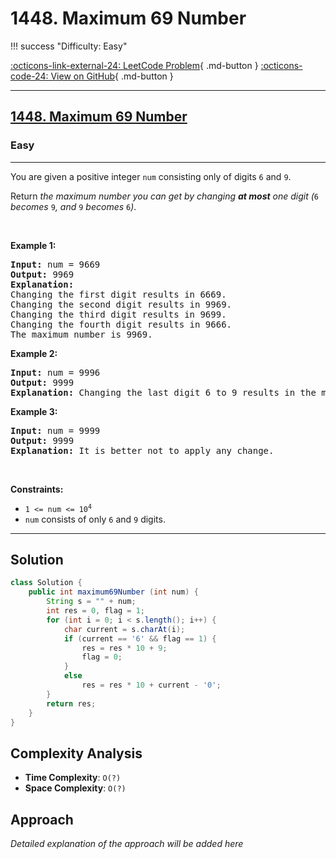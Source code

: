 # 1448. Maximum 69 Number

!!! success "Difficulty: Easy"

[:octicons-link-external-24: LeetCode Problem](https://leetcode.com/problems/maximum-69-number/){ .md-button }
[:octicons-code-24: View on GitHub](https://github.com/RAJ8664/Leetcode/tree/master/1448-maximum-69-number){ .md-button }

---

<h2><a href="https://leetcode.com/problems/maximum-69-number">1448. Maximum 69 Number</a></h2><h3>Easy</h3><hr><p>You are given a positive integer <code>num</code> consisting only of digits <code>6</code> and <code>9</code>.</p>

<p>Return <em>the maximum number you can get by changing <strong>at most</strong> one digit (</em><code>6</code><em> becomes </em><code>9</code><em>, and </em><code>9</code><em> becomes </em><code>6</code><em>)</em>.</p>

<p>&nbsp;</p>
<p><strong class="example">Example 1:</strong></p>

<pre>
<strong>Input:</strong> num = 9669
<strong>Output:</strong> 9969
<strong>Explanation:</strong> 
Changing the first digit results in 6669.
Changing the second digit results in 9969.
Changing the third digit results in 9699.
Changing the fourth digit results in 9666.
The maximum number is 9969.
</pre>

<p><strong class="example">Example 2:</strong></p>

<pre>
<strong>Input:</strong> num = 9996
<strong>Output:</strong> 9999
<strong>Explanation:</strong> Changing the last digit 6 to 9 results in the maximum number.
</pre>

<p><strong class="example">Example 3:</strong></p>

<pre>
<strong>Input:</strong> num = 9999
<strong>Output:</strong> 9999
<strong>Explanation:</strong> It is better not to apply any change.
</pre>

<p>&nbsp;</p>
<p><strong>Constraints:</strong></p>

<ul>
	<li><code>1 &lt;= num &lt;= 10<sup>4</sup></code></li>
	<li><code>num</code>&nbsp;consists of only <code>6</code> and <code>9</code> digits.</li>
</ul>


---

## Solution

```java
class Solution {
    public int maximum69Number (int num) {
        String s = "" + num;
        int res = 0, flag = 1;
        for (int i = 0; i < s.length(); i++) {
            char current = s.charAt(i);
            if (current == '6' && flag == 1) {
                res = res * 10 + 9;
                flag = 0;
            }
            else 
                res = res * 10 + current - '0';
        }
        return res;
    }
}
```

## Complexity Analysis

- **Time Complexity**: `O(?)`
- **Space Complexity**: `O(?)`

## Approach

*Detailed explanation of the approach will be added here*

